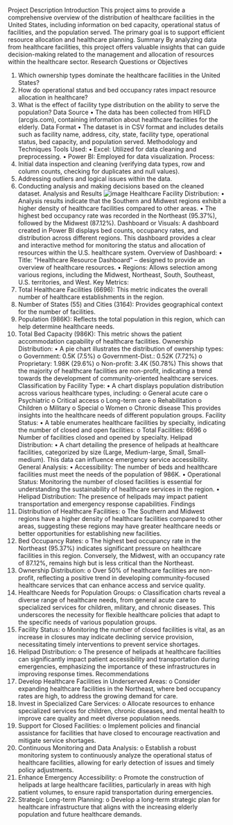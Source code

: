 Project Description
Introduction
This project aims to provide a comprehensive overview of the distribution of healthcare facilities in the United States, including information on bed capacity, operational status of facilities, and the population served. The primary goal is to support efficient resource allocation and healthcare planning.
Summary
By analyzing data from healthcare facilities, this project offers valuable insights that can guide decision-making related to the management and allocation of resources within the healthcare sector.
Research Questions or Objectives
1.	Which ownership types dominate the healthcare facilities in the United States?
2.	How do operational status and bed occupancy rates impact resource allocation in healthcare?
3.	What is the effect of facility type distribution on the ability to serve the population?
Data Source
•	The data has been collected from HIFLD (arcgis.com), containing information about healthcare facilities for the elderly.
Data Format
•	The dataset is in CSV format and includes details such as facility name, address, city, state, facility type, operational status, bed capacity, and population served.
Methodology and Techniques
Tools Used:
•	Excel: Utilized for data cleaning and preprocessing.
•	Power BI: Employed for data visualization.
Process:
1.	Initial data inspection and cleaning (verifying data types, row and column counts, checking for duplicates and null values).
2.	Addressing outliers and logical issues within the data.
3.	Conducting analysis and making decisions based on the cleaned dataset.
Analysis and Results
![image](https://github.com/user-attachments/assets/8732571b-8278-4b46-966d-cf67f24bcd2b)
Healthcare Facility Distribution:
•	Analysis results indicate that the Southern and Midwest regions exhibit a higher density of healthcare facilities compared to other areas.
•	The highest bed occupancy rate was recorded in the Northeast (95.37%), followed by the Midwest (87.12%).
Dashboard or Visuals: A dashboard created in Power BI displays bed counts, occupancy rates, and distribution across different regions. This dashboard provides a clear and interactive method for monitoring the status and allocation of resources within the U.S. healthcare system.
Overview of Dashboard:
•	Title: "Healthcare Resource Dashboard" – designed to provide an overview of healthcare resources.
•	Regions: Allows selection among various regions, including the Midwest, Northeast, South, Southeast, U.S. territories, and West.
Key Metrics:
1.	Total Healthcare Facilities (6696): This metric indicates the overall number of healthcare establishments in the region.
2.	Number of States (55) and Cities (3164): Provides geographical context for the number of facilities.
3.	Population (986K): Reflects the total population in this region, which can help determine healthcare needs.
4.	Total Bed Capacity (986K): This metric shows the patient accommodation capability of healthcare facilities.
Ownership Distribution:
•	A pie chart illustrates the distribution of ownership types:
o	Government: 0.5K (7.5%)
o	Government-Dist.: 0.52K (7.72%)
o	Proprietary: 1.98K (29.6%)
o	Non-profit: 3.4K (50.78%)
This shows that the majority of healthcare facilities are non-profit, indicating a trend towards the development of community-oriented healthcare services.
Classification by Facility Type:
•	A chart displays population distribution across various healthcare types, including:
o	General acute care
o	Psychiatric
o	Critical access
o	Long-term care
o	Rehabilitation
o	Children
o	Military
o	Special
o	Women
o	Chronic disease
This provides insights into the healthcare needs of different population groups.
Facility Status:
•	A table enumerates healthcare facilities by specialty, indicating the number of closed and open facilities:
o	Total Facilities: 6696
o	Number of facilities closed and opened by specialty.
Helipad Distribution:
•	A chart detailing the presence of helipads at healthcare facilities, categorized by size (Large, Medium-large, Small, Small-medium). This data can influence emergency service accessibility.
General Analysis:
•	Accessibility: The number of beds and healthcare facilities must meet the needs of the population of 986K.
•	Operational Status: Monitoring the number of closed facilities is essential for understanding the sustainability of healthcare services in the region.
•	Helipad Distribution: The presence of helipads may impact patient transportation and emergency response capabilities.
Findings
1.	Distribution of Healthcare Facilities:
o	The Southern and Midwest regions have a higher density of healthcare facilities compared to other areas, suggesting these regions may have greater healthcare needs or better opportunities for establishing new facilities.
2.	Bed Occupancy Rates:
o	The highest bed occupancy rate in the Northeast (95.37%) indicates significant pressure on healthcare facilities in this region. Conversely, the Midwest, with an occupancy rate of 87.12%, remains high but is less critical than the Northeast.
3.	Ownership Distribution:
o	Over 50% of healthcare facilities are non-profit, reflecting a positive trend in developing community-focused healthcare services that can enhance access and service quality.
4.	Healthcare Needs for Population Groups:
o	Classification charts reveal a diverse range of healthcare needs, from general acute care to specialized services for children, military, and chronic diseases. This underscores the necessity for flexible healthcare policies that adapt to the specific needs of various population groups.
5.	Facility Status:
o	Monitoring the number of closed facilities is vital, as an increase in closures may indicate declining service provision, necessitating timely interventions to prevent service shortages.
6.	Helipad Distribution:
o	The presence of helipads at healthcare facilities can significantly impact patient accessibility and transportation during emergencies, emphasizing the importance of these infrastructures in improving response times.
Recommendations
1.	Develop Healthcare Facilities in Underserved Areas:
o	Consider expanding healthcare facilities in the Northeast, where bed occupancy rates are high, to address the growing demand for care.
2.	Invest in Specialized Care Services:
o	Allocate resources to enhance specialized services for children, chronic diseases, and mental health to improve care quality and meet diverse population needs.
3.	Support for Closed Facilities:
o	Implement policies and financial assistance for facilities that have closed to encourage reactivation and mitigate service shortages.
4.	Continuous Monitoring and Data Analysis:
o	Establish a robust monitoring system to continuously analyze the operational status of healthcare facilities, allowing for early detection of issues and timely policy adjustments.
5.	Enhance Emergency Accessibility:
o	Promote the construction of helipads at large healthcare facilities, particularly in areas with high patient volumes, to ensure rapid transportation during emergencies.
6.	Strategic Long-term Planning:
o	Develop a long-term strategic plan for healthcare infrastructure that aligns with the increasing elderly population and future healthcare demands.

